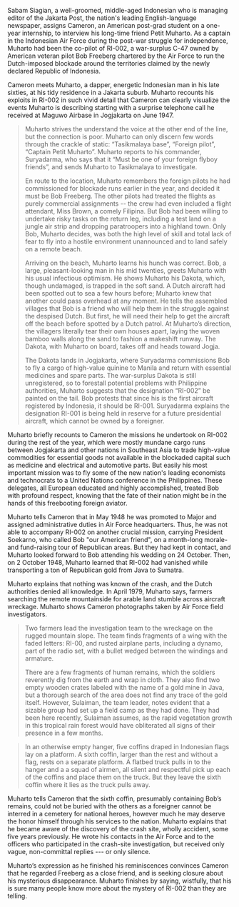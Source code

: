 Sabam Siagian, a well-groomed, middle-aged Indonesian who is managing
editor of the Jakarta Post, the nation's leading English-language
newspaper, assigns Cameron, an American post-grad student on a one-year internship, to interview his long-time friend Petit Muharto. As a captain in the Indonesian Air Force during the post-war struggle for independence, Muharto had been the co-pilot of RI-002, a war-surplus C-47 owned by American veteran pilot Bob Freeberg chartered by the Air Force to run the Dutch-imposed blockade around the territories claimed by the newly declared Republic of Indonesia. 

Cameron meets Muharto, a dapper, energetic Indonesian man in his
late sixties, at his tidy residence in a Jakarta suburb. Muharto recounts his exploits in RI-002 in such vivid detail that Cameron can clearly visualize the events Muharto is describing starting with a surprise telephone call he received at Maguwo Airbase in Jogjakarta on June 1947.

> Muharto strives the understand the voice at the other end of the line, but the connection is poor. Muharto can only discern few words through the crackle of
> static: “Tasikmalaya base”, “Foreign pilot”, “Captain Petit Muharto”. Muharto reports to his commander, Suryadarma, who says that it “Must be one
> of your foreign flyboy friends”, and sends Muharto to Tasikmalaya to
> investigate.
>
> En route to the location, Muharto remembers the foreign pilots he had commissioned for blockade runs earlier in the year, and decided it must be Bob Freeberg. The other pilots had treated the flights as purely commercial assignments -- the crew had even included a flight attendant, Miss Brown, a comely Filipina. But Bob had been willing to undertake risky tasks on the return leg, including a test land on a jungle air strip and dropping paratroopers into a highland town. Only Bob, Muharto decides, was both the high level of skill and total lack of fear to fly into a hostile environment unannounced and 
> to land safely on a remote beach. 
>
> Arriving on the beach, Muharto learns his hunch was correct. Bob, a large, pleasant-looking man in his mid twenties, greets Muharto with his usual infectious optimism. He shows Muharto his Dakota, which, though undamaged, is
> trapped in the soft sand. A Dutch aircraft had been spotted out to sea a
> few hours before; Muharto knew that another could pass overhead at any
> moment. He tells the assembled villages that Bob is a friend who will
> help them in the struggle against the despised Dutch. But first, he will
> need their help to get the aircraft off the beach before spotted by a
> Dutch patrol. At Muharto’s direction, the villagers literally tear their
> own houses apart, laying the woven bamboo walls along the sand to
> fashion a makeshift runway. The Dakota, with Muharto on board, takes off
> and heads toward Jogja.
>
> The Dakota lands in Jogjakarta, where Suryadarma commissions Bob to fly
> a cargo of high-value quinine to Manila and return with essential
> medicines and spare parts. The war-surplus Dakota is still unregistered,
> so to forestall potential problems with Philippine authorities, Muharto
> suggests that the designation “RI-002” be painted on the tail. Bob
> protests that since his is the first aircraft registered by Indonesia,
> it should be RI-001. Suryadarma explains the designation RI-001 is being
> held in reserve for a future presidential aircraft, which cannot be
> owned by a foreigner.

Muharto briefly recounts to Cameron the missions he undertook on RI-002 during the rest of the year, which were mostly mundane cargo runs between Jogjakarta and other nations in Southeast Asia to trade high-value commodities for essential goods not available in the blockaded capital such as medicine and electrical and automotive parts. But easily his most important mission was to fly some of the new nation's leading economists and technocrats to a United Nations conference in the Philippines. These delegates, all European educated and highly accomplished, treated Bob with profound respect, knowing that the fate of their nation might be in the hands of this freebooting foreign aviator.  

Muharto tells Cameron that in May 1948 he was promoted to Major and assigned administrative duties in Air Force headquarters. Thus, he was not able to accompany RI-002 on another crucial mission, carrying President Soekarno, who called Bob "our American friend", on a month-long morale- and fund-raising tour of Republican areas. But they had kept in contact, and Muharto looked forward to Bob attending his wedding on 24 October. Then, on 2 October 1948, Muharto learned that RI-002 had vanished while transporting a ton of Republican gold from Java to Sumatra. 

Muharto explains that nothing was
known of the crash, and the Dutch authorities denied all knowledge. In
April 1979, Muharto says, farmers searching the remote mountainside for
arable land stumble across aircraft wreckage. Muharto shows Cameron photographs taken by Air Force field investigators. 

> Two farmers lead the investigation team to the wreckage on the rugged mountain slope. The team finds fragments
> of a wing with the faded letters: RI-00, and rusted airplane parts, including
> a dynamo, part of the radio set, with a bullet wedged between the windings and armature. 
>
> There
> are a few fragments of human remains, which the soldiers reverently dig
> from the earth and wrap in cloth. They also find two empty
> wooden crates labeled with the name of a gold mine in Java, but a thorough search of the area does not
> find any trace of the gold itself. However, Sulaiman, the team leader, notes evident that a sizable group had set up a field camp as they had done. They had been here recently, Sulaiman assumes, as the rapid vegetation growth in this tropical rain forest would have obliterated all signs of their presence in a few months.  

> In an otherwise empty hanger, five coffins draped in Indonesian flags
> lay on a platform. A sixth coffin, larger than the rest and without a
> flag, rests on a separate platform. A flatbed truck pulls in to the
> hanger and a a squad of airmen, all silent and respectful pick up each
> of the coffins and place them on the truck. But they leave the sixth
> coffin where it lies as the truck pulls away.

Muharto tells Cameron that the sixth coffin, presumably containing Bob’s
remains, could not be buried with the others as a foreigner cannot be interred in a cemetery for national heroes, however much he may deserve the honor himself through his services to the nation.
Muharto explains that he became aware of the discovery of the crash
site, wholly accident, some five years previously. He wrote his contacts
in the Air Force and to the officers who participated in the crash-site
investigation, but received only vague, non-committal replies --- or only
silence. 

Muharto’s expression as he finished his reminiscences convinces
Cameron that he regarded Freeberg as a close friend, and is seeking
closure about his mysterious disappearance. Muharto finishes by saying,
wistfully, that his is sure many people know more about the mystery of
RI-002 than they are telling.